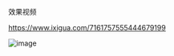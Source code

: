 效果视频

https://www.ixigua.com/7161757555444679199

![image](https://user-images.githubusercontent.com/24718046/212863810-63cd2d02-37c2-4c7d-96ba-6cc8aaae2702.png)
